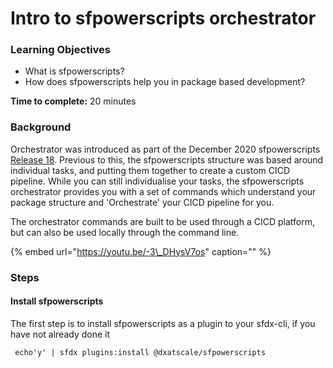 # Intro to sfpowerscripts orchestrator

### **Learning Objectives**

* What is sfpowerscripts?
* How does sfpowerscripts help you in package based development? 

**Time to complete:** 20 minutes

### Background

Orchestrator was introduced as part of the December 2020 sfpowerscripts [Release 18](https://github.com/Accenture/sfpowerscripts/releases/tag/Release_18). Previous to this, the sfpowerscripts structure was based around individual tasks, and putting them together to create a custom CICD pipeline. While you can still individualise your tasks, the sfpowerscripts orchestrator provides you with a set of commands which understand your package structure and 'Orchestrate' your CICD pipeline for you.

The orchestrator commands are built to be used through a CICD platform, but can also be used locally through the command line.

{% embed url="https://youtu.be/-3\_DHysV7os" caption="" %}

### **Steps** 

#### **Install sfpowerscripts** 

The first step is to install sfpowerscripts as a plugin to your sfdx-cli, if you have not already done it

```text
 echo'y' | sfdx plugins:install @dxatscale/sfpowerscripts
```

#### 

